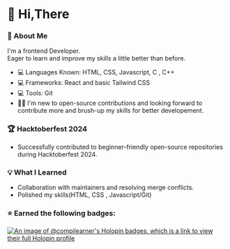 # :wave: Hi,There  
### :star2: About Me   
I'm a frontend Developer.  
Eager to learn and improve my skills a little better than before.  
* :computer: Languages Known: HTML, CSS, Javascript, C , C++
* :computer: Frameworks: React and basic Tailwind CSS
* :computer: Tools: Git
* :dancing_women: I'm new to open-source contributions and looking forward to contribute more and brush-up my skills for better developement.

### :trophy: Hacktoberfest 2024
* Successfully contributed to beginner-friendly open-source repositories during Hacktoberfest 2024.
### :bulb: What I Learned
* Collaboration with maintainers and resolving merge conflicts.
* Polished my skills(HTML, CSS , Javascript/Git)
### :star: Earned the following badges:
  [![An image of @compilearner's Holopin badges, which is a link to view their full Holopin profile](https://holopin.me/compilearner)](https://holopin.io/@compilearner)
